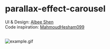 # parallax-effect-carousel

UI & Design: <a href="https://dribbble.com/shots/5689566-Van-Gogh-museum-application">Albee Shen</a>
<br/>
Code inspiration: <a href="https://github.com/MahmoudHesham099/Flutter-Parallax">MahmoudHesham099</a>

<br/>

<img src="https://s4.gifyu.com/images/example.gif" alt="example.gif"> 